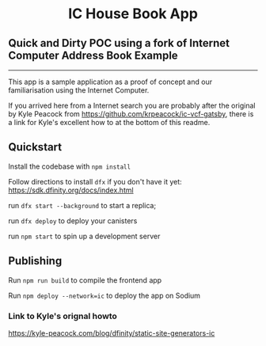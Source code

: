 <h1 align="center">
  IC House Book App
</h1>

<h2>Quick and Dirty POC using a fork of Internet Computer Address Book Example</h2>

---

This app is a sample application as a proof of concept and our familiarisation using the Internet Computer.

If you arrived here from a Internet search you are probably after the original by
Kyle Peacock from  https://github.com/krpeacock/ic-vcf-gatsby, there is a link for Kyle's excellent how to at the bottom of this readme.


## Quickstart

Install the codebase with `npm install`

Follow directions to install `dfx` if you don't have it yet: https://sdk.dfinity.org/docs/index.html

run `dfx start --background` to start a replica;

run `dfx deploy` to deploy your canisters

run `npm start` to spin up a development server

## Publishing

Run `npm run build` to compile the frontend app

Run `npm deploy --network=ic` to deploy the app on Sodium

<h3> Link to Kyle's orignal howto</h3>
<a href="https://kyle-peacock.com/blog/dfinity/static-site-generators-ic">https://kyle-peacock.com/blog/dfinity/static-site-generators-ic</a>


